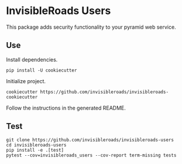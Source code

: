 # InvisibleRoads Users

This package adds security functionality to your pyramid web service.

## Use

Install dependencies.

    pip install -U cookiecutter

Initialize project.

    cookiecutter https://github.com/invisibleroads/invisibleroads-cookiecutter

Follow the instructions in the generated README.

## Test

    git clone https://github.com/invisibleroads/invisibleroads-users
    cd invisibleroads-users
    pip install -e .[test]
    pytest --cov=invisibleroads_users --cov-report term-missing tests
